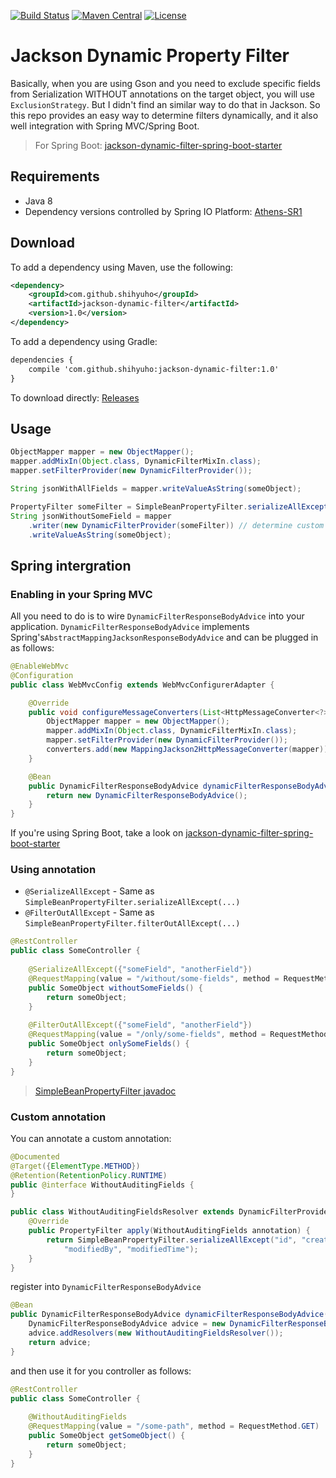 [![Build Status](https://travis-ci.org/shihyuho/jackson-dynamic-filter.svg?branch=master)](https://travis-ci.org/shihyuho/jackson-dynamic-filter)
[![Maven Central](https://maven-badges.herokuapp.com/maven-central/com.github.shihyuho/jackson-dynamic-filter/badge.svg)](https://maven-badges.herokuapp.com/maven-central/com.github.shihyuho/jackson-dynamic-filter)
[![License](https://img.shields.io/badge/License-Apache%202.0-blue.svg)](https://github.com/shihyuho/jackson-dynamic-filter/blob/master/LICENSE)


# Jackson Dynamic Property Filter

Basically, when you are using Gson and you need to exclude specific fields from Serialization WITHOUT annotations on the target object, you will use `ExclusionStrategy`. But I didn't find an similar way to do that in Jackson. So this repo provides an easy way to determine filters dynamically, and it also well integration with Spring MVC/Spring Boot.

> For Spring Boot: [jackson-dynamic-filter-spring-boot-starter](https://github.com/shihyuho/jackson-dynamic-filter-spring-boot-starter) 

## Requirements

- Java 8
- Dependency versions controlled by Spring IO Platform: [Athens-SR1](http://docs.spring.io/platform/docs/Athens-SR1/reference/htmlsingle/#appendix-dependency-versions)

## Download

To add a dependency using Maven, use the following:

```xml
<dependency>
	<groupId>com.github.shihyuho</groupId>
	<artifactId>jackson-dynamic-filter</artifactId>
	<version>1.0</version>
</dependency>
```

To add a dependency using Gradle:

```xml
dependencies {
    compile 'com.github.shihyuho:jackson-dynamic-filter:1.0'
}
```

To download directly: [Releases](https://github.com/shihyuho/jackson-dynamic-filter/releases)


## Usage

```java
ObjectMapper mapper = new ObjectMapper();
mapper.addMixIn(Object.class, DynamicFilterMixIn.class);
mapper.setFilterProvider(new DynamicFilterProvider());

String jsonWithAllFields = mapper.writeValueAsString(someObject);

PropertyFilter someFilter = SimpleBeanPropertyFilter.serializeAllExcept("someField");
String jsonWithoutSomeField = mapper
	.writer(new DynamicFilterProvider(someFilter)) // determine custom filter 
    .writeValueAsString(someObject);
```

## Spring intergration

### Enabling in your Spring MVC

All you need to do is to wire `DynamicFilterResponseBodyAdvice` into your application. `DynamicFilterResponseBodyAdvice` implements Spring's`AbstractMappingJacksonResponseBodyAdvice` and can be plugged in as follows:

```java
@EnableWebMvc
@Configuration
public class WebMvcConfig extends WebMvcConfigurerAdapter {

	@Override
	public void configureMessageConverters(List<HttpMessageConverter<?>> converters) {
		ObjectMapper mapper = new ObjectMapper();
		mapper.addMixIn(Object.class, DynamicFilterMixIn.class);
		mapper.setFilterProvider(new DynamicFilterProvider());
		converters.add(new MappingJackson2HttpMessageConverter(mapper));
	}

	@Bean
	public DynamicFilterResponseBodyAdvice dynamicFilterResponseBodyAdvice() {
		return new DynamicFilterResponseBodyAdvice();
	}
}
```

If you're using Spring Boot, take a look on [jackson-dynamic-filter-spring-boot-starter](https://github.com/shihyuho/jackson-dynamic-filter-spring-boot-starter)

### Using annotation

- `@SerializeAllExcept` - Same as `SimpleBeanPropertyFilter.serializeAllExcept(...)`
- `@FilterOutAllExcept` - Same as `SimpleBeanPropertyFilter.filterOutAllExcept(...)`

```java
@RestController
public class SomeController {
  
	@SerializeAllExcept({"someField", "anotherField"})
	@RequestMapping(value = "/without/some-fields", method = RequestMethod.GET)
	public SomeObject withoutSomeFields() {
		return someObject;
	}
	
	@FilterOutAllExcept({"someField", "anotherField"})
	@RequestMapping(value = "/only/some-fields", method = RequestMethod.GET)
	public SomeObject onlySomeFields() {
		return someObject;
	}
}
```

> [SimpleBeanPropertyFilter javadoc](https://fasterxml.github.io/jackson-databind/javadoc/2.3.0/com/fasterxml/jackson/databind/ser/impl/SimpleBeanPropertyFilter.html)

### Custom annotation

You can annotate a custom annotation:

```java
@Documented
@Target({ElementType.METHOD})
@Retention(RetentionPolicy.RUNTIME)
public @interface WithoutAuditingFields {
}
```

```java
public class WithoutAuditingFieldsResolver extends DynamicFilterProvider<WithoutAuditingFields> {
	@Override
	public PropertyFilter apply(WithoutAuditingFields annotation) {
		return SimpleBeanPropertyFilter.serializeAllExcept("id", "createdBy", "createdTime",
			"modifiedBy", "modifiedTime");
	}
}
```

register into `DynamicFilterResponseBodyAdvice`

```java
@Bean
public DynamicFilterResponseBodyAdvice dynamicFilterResponseBodyAdvice() {
	DynamicFilterResponseBodyAdvice advice = new DynamicFilterResponseBodyAdvice();
	advice.addResolvers(new WithoutAuditingFieldsResolver());
	return advice;
}
```

and then use it for you controller as follows:

```java
@RestController
public class SomeController {
  
	@WithoutAuditingFields
	@RequestMapping(value = "/some-path", method = RequestMethod.GET)
	public SomeObject getSomeObject() {
		return someObject;
	}
}
```
